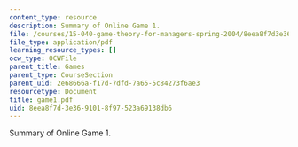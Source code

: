 ```yaml
---
content_type: resource
description: Summary of Online Game 1.
file: /courses/15-040-game-theory-for-managers-spring-2004/8eea8f7d3e3691018f97523a69138db6_game1.pdf
file_type: application/pdf
learning_resource_types: []
ocw_type: OCWFile
parent_title: Games
parent_type: CourseSection
parent_uid: 2e68666a-f17d-7dfd-7a65-5c84273f6ae3
resourcetype: Document
title: game1.pdf
uid: 8eea8f7d-3e36-9101-8f97-523a69138db6
---
```

Summary of Online Game 1.

